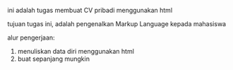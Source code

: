 ini adalah tugas membuat CV pribadi menggunakan html 

tujuan tugas ini, adalah pengenalkan Markup Language kepada mahasiswa

alur pengerjaan:

1. menuliskan data diri menggunakan html
2. buat sepanjang mungkin
